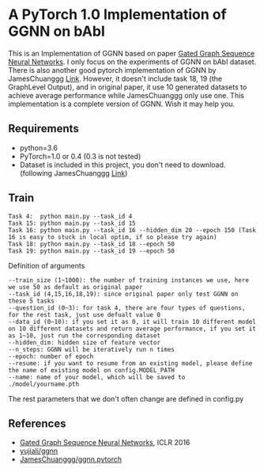 # A PyTorch 1.0 Implementation of GGNN on bAbI
This is an Implementation of GGNN based on paper [Gated Graph Sequence Neural Networks](https://arxiv.org/abs/1511.05493). I only focus on the experiments of GGNN on bAbI dataset. There is also another good pytorch implementation of GGNN by JamesChuanggg [Link](https://github.com/JamesChuanggg/ggnn.pytorch). However, it doesn't include task 18, 19 (the GraphLevel Output), and in original paper, it use 10 generated datasets to achieve average performance while JamesChuanggg only use one. This implementation is a complete version of GGNN. Wish it may help you.

## Requirements
- python=3.6
- PyTorch=1.0 or 0.4 (0.3 is not tested)
- Dataset is included in this project, you don't need to download. (following JamesChuanggg [Link](https://github.com/JamesChuanggg/ggnn.pytorch))

## Train
```
Task 4:  python main.py --task_id 4 
Task 15: python main.py --task_id 15
Task 16: python main.py --task_id 16 --hidden_dim 20 --epoch 150 (Task 16 is easy to stuck in local optim, if so please try again)
Task 18: python main.py --task_id 18 --epoch 50
Task 19: python main.py --task_id 19 --epoch 50
```
Definition of arguments
```
--train_size (1~1000): the number of training instances we use, here we use 50 as default as original paper
--task_id (4,15,16,18,19): since original paper only test GGNN on these 5 tasks
--question_id (0~3): for task 4, there are four types of questions, for the rest task, just use defualt value 0
--data_id (0~10): if you set it as 0, it will train 10 different model on 10 different datasets and return average performance, if you set it as 1~10, just run the corresponding dataset
--hidden_dim: hidden size of feature vector
--n_steps: GGNN will be iteratively run n times
--epoch: number of epoch
--resume: if you want to resume from an existing model, please define the name of existing model on config.MODEL_PATH
--name: name of your model, which will be saved to ./model/yourname.pth
```
The rest parameters that we don't often change are defined in config.py


## References
- [Gated Graph Sequence Neural Networks](https://arxiv.org/abs/1511.05493), ICLR 2016
- [yujiali/ggnn](https://github.com/yujiali/ggnn)
- [JamesChuanggg/ggnn.pytorch](https://github.com/JamesChuanggg/ggnn.pytorch)
